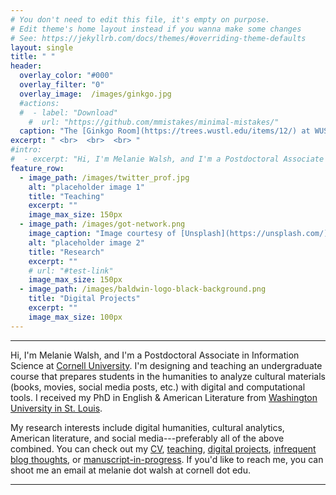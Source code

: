 ```yaml
---
# You don't need to edit this file, it's empty on purpose.
# Edit theme's home layout instead if you wanna make some changes
# See: https://jekyllrb.com/docs/themes/#overriding-theme-defaults
layout: single
title: " "
header:
  overlay_color: "#000"
  overlay_filter: "0"
  overlay_image:  /images/ginkgo.jpg
  #actions:
  #  - label: "Download"
    #  url: "https://github.com/mmistakes/minimal-mistakes/"
  caption: "The [Ginkgo Room](https://trees.wustl.edu/items/12/) at WUSTL"
excerpt: " <br>  <br>  <br> "
#intro: 
#  - excerpt: "Hi, I'm Melanie Walsh, and I'm a Postdoctoral Associate in Information Science at [Cornell University](https://infosci.cornell.edu/), where I am designing and teaching an Introduction to Cultural Analytics course for humanities students with no previous programming background."
feature_row:
  - image_path: /images/twitter_prof.jpg
    alt: "placeholder image 1"
    title: "Teaching"
    excerpt: ""
    image_max_size: 150px
  - image_path: /images/got-network.png
    image_caption: "Image courtesy of [Unsplash](https://unsplash.com/)"
    alt: "placeholder image 2"
    title: "Research"
    excerpt: ""
    # url: "#test-link"
    image_max_size: 150px
  - image_path: /images/baldwin-logo-black-background.png
    title: "Digital Projects"
    excerpt: ""
    image_max_size: 100px
---
```


---

Hi, I'm Melanie Walsh, and I'm a Postdoctoral Associate in Information Science at [Cornell University](https://infosci.cornell.edu/content/walsh). I'm designing and teaching an undergraduate course that prepares students in the humanities to analyze cultural materials (books, movies, social media posts, etc.) with digital and computational tools. I received my PhD in English & American Literature from [Washington University in St. Louis](https://english.wustl.edu/).

My research interests include digital humanities, cultural analytics, American literature, and social media---preferably all of the above combined. You can check out my [CV](/cv), [teaching](/teaching), [digital projects](/digitalprojects), [infrequent blog thoughts](/blog), or [manuscript-in-progress](/book). If you'd like to reach me, you can shoot me an email at melanie dot walsh at cornell dot edu.

---
